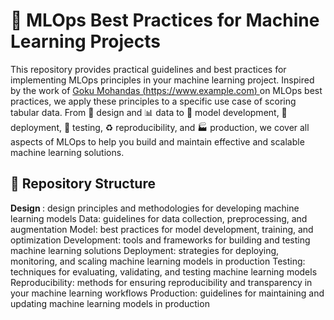 # 🚀 MLOps Best Practices for Machine Learning Projects

This repository provides practical guidelines and best practices for implementing MLOps principles in your machine learning project. Inspired by the work of <u> Goku Mohandas (https://www.example.com) </u> on MLOps best practices, we apply these principles to a specific use case of scoring tabular data. From 🎨 design and 📊 data to 🤖 model development, 🚀 deployment, 🧪 testing, ♻️ reproducibility, and 🏭 production, we cover all aspects of MLOps to help you build and maintain effective and scalable machine learning solutions.

## 📁 Repository Structure

<b> Design </b>: design principles and methodologies for developing machine learning models
Data: guidelines for data collection, preprocessing, and augmentation
Model: best practices for model development, training, and optimization
Development: tools and frameworks for building and testing machine learning solutions
Deployment: strategies for deploying, monitoring, and scaling machine learning models in production
Testing: techniques for evaluating, validating, and testing machine learning models
Reproducibility: methods for ensuring reproducibility and transparency in your machine learning workflows
Production: guidelines for maintaining and updating machine learning models in production


